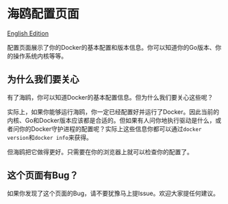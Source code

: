
# 海鸥配置页面

[English Edition](2014-10-15-seagull-configuration-page.md)

配置页面展示了你的Docker的基本配置和版本信息。你可以知道你的Go版本、你的操作系统内核等等。

## 为什么我们要关心

有了海鸥，你可以知道Docker的基本配置信息。但为什么我们要关心这些呢？

实际上，如果你能够运行海鸥，你一定已经配置好并运行了Docker。因此当前的内核、Go和Docker版本应该都是合适的。但如果有人问你地执行驱动是什么，或者问你的Docker守护进程的配置呢？实际上这些信息你都可以通过`docker version`和`docker info`来获得。

但海鸥把它做得更好。只需要在你的浏览器上就可以检查你的配置了。

## 这个页面有Bug？

如果你发现了这个页面的Bug，请不要犹豫马上提Issue。欢迎大家提任何建议。
